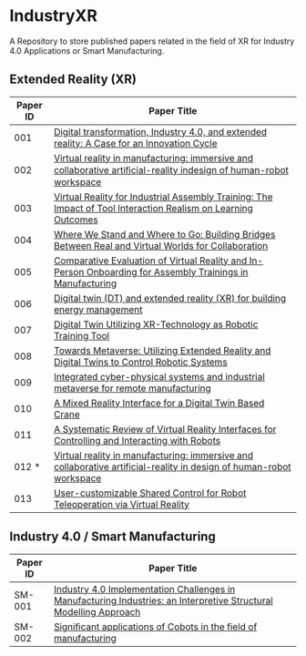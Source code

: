 # IndustryXR
A Repository to store published papers  related in the field of XR for Industry 4.0 Applications or Smart Manufacturing.

## Extended Reality (XR)

| Paper ID | Paper Title |
|----------|-------------|
| 001 | [Digital transformation, Industry 4.0, and extended reality: A Case for an Innovation Cycle](./papers/001.md) |
| 002 | [Virtual reality in manufacturing: immersive and collaborative artiﬁcial-reality indesign of human-robot workspace](./papers/002.md) |
| 003 | [Virtual Reality for Industrial Assembly Training: The Impact of Tool Interaction Realism on Learning Outcomes](./papers/003.md) |
| 004 | [Where We Stand and Where to Go: Building Bridges Between Real and Virtual Worlds for Collaboration](./papers/004.md) |
| 005 |[Comparative Evaluation of Virtual Reality and In-Person Onboarding for Assembly Trainings in Manufacturing](./papers/005.md) |
| 006 | [Digital twin (DT) and extended reality (XR) for building energy management](./papers/006.md) |
| 007 | [Digital Twin Utilizing XR-Technology as Robotic Training Tool](./papers/007.md) |
| 008 | [Towards Metaverse: Utilizing Extended Reality and Digital Twins to Control Robotic Systems](./papers/008.md)
| 009 | [Integrated cyber-physical systems and industrial metaverse for remote manufacturing](./papers/009.md)
| 010 | [A Mixed Reality Interface for a Digital Twin Based Crane](./papers/010.md)
| 011 | [A Systematic Review of Virtual Reality Interfaces for Controlling and Interacting with Robots](./papers/011.md)
| 012 * | [Virtual reality in manufacturing: immersive and collaborative artificial-reality in design of human-robot workspace](./papers/012.md)
| 013 | [User-customizable Shared Control for Robot Teleoperation via Virtual Reality](https://arxiv.org/pdf/2403.13177)

## Industry 4.0 / Smart Manufacturing
| Paper ID | Paper Title |
|----------|-------------|
| SM-001 | [Industry 4.0 Implementation Challenges in Manufacturing Industries: an Interpretive Structural Modelling Approach](./papers/SmartManufacturing/001.md)
| SM-002 | [Significant applications of Cobots in the field of manufacturing](./papers/SmartManufacturing/002.md)


